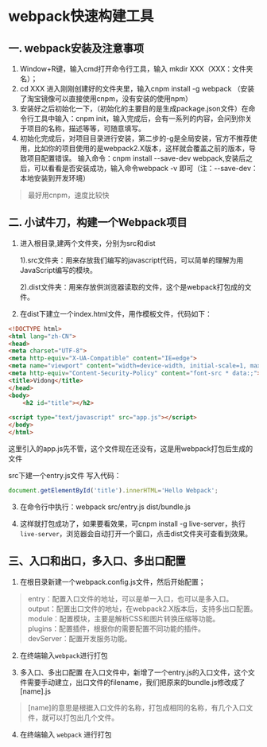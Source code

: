 # webpack快速构建工具

## 一. webpack安装及注意事项
1. Window+R键，输入cmd打开命令行工具，输入 mkdir XXX（XXX：文件夹名）；
2. cd XXX 进入刚刚创建好的文件夹里，输入cnpm install -g webpack （安装了淘宝镜像可以直接使用cnpm，没有安装的使用npm）
3. 安装好之后初始化一下，（初始化的主要目的是生成package.json文件）在命令行工具中输入：cnpm init，输入完成后，会有一系列的内容，会问到你关于项目的名称，描述等等，可随意填写。
4. 初始化完成后，对项目目录进行安装，第二步的-g是全局安装，官方不推荐使用，比如你的项目使用的是webpack2.X版本，这样就会覆盖之前的版本，导致项目配置错误。
输入命令：cnpm install --save-dev webpack,安装后之后，可以看看是否安装成功，输入命令webpack -v 即可（注：--save-dev：本地安装到开发环境）

> 最好用cnpm，速度比较快

## 二. 小试牛刀，构建一个Webpack项目
1. 进入根目录,建两个文件夹，分别为src和dist

   1).src文件夹：用来存放我们编写的javascript代码，可以简单的理解为用JavaScript编写的模块。

   2).dist文件夹：用来存放供浏览器读取的文件，这个是webpack打包成的文件。

2. 在dist下建立一个index.html文件，用作模板文件，代码如下：
```html
<!DOCTYPE html>
<html lang="zh-CN">
<head>
<meta charset="UTF-8">
<meta http-equiv="X-UA-Compatible" content="IE=edge">
<meta name="viewport" content="width=device-width, initial-scale=1, maximum-scale=1">
<meta http-equiv="Content-Security-Policy" content="font-src * data:;"> 
<title>Vidong</title>
</head>
<body>
    <h2 id="title"></h2>
    
<script type="text/javascript" src="app.js"></script>
</body>
</html>
```
这里引入的app.js先不管，这个文件现在还没有，这是用webpack打包后生成的文件

src下建一个entry.js文件 写入代码：
```js
document.getElementById('title').innerHTML='Hello Webpack';
``` 
3. 在命令行中执行：webpack src/entry.js dist/bundle.js

4. 这样就打包成功了，如果要看效果，可cnpm install -g live-server，执行```live-server```，浏览器会自动打开一个窗口，点击dist文件夹可查看到效果。

## 三、入口和出口，多入口、多出口配置
1. 在根目录新建一个webpack.config.js文件，然后开始配置；
> entry：配置入口文件的地址，可以是单一入口，也可以是多入口。   
> output：配置出口文件的地址，在webpack2.X版本后，支持多出口配置。   
> module：配置模块，主要是解析CSS和图片转换压缩等功能。   
> plugins：配置插件，根据你的需要配置不同功能的插件。   
> devServer：配置开发服务功能。

2. 在终端输入```webpack```进行打包

3. 多入口、多出口配置
在入口文件中，新增了一个entry.js的入口文件，这个文件需要手动建立，出口文件的filename，我们把原来的bundle.js修改成了[name].js

> [name]的意思是根据入口文件的名称，打包成相同的名称，有几个入口文件，就可以打包出几个文件。

4. 在终端输入 ```webpack``` 进行打包